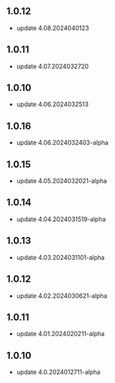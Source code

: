 ## 1.0.12
* update 4.08.2024040123

## 1.0.11
* update 4.07.2024032720

## 1.0.10
* update 4.06.2024032513

## 1.0.16
* update 4.06.2024032403-alpha

## 1.0.15
* update 4.05.2024032021-alpha

## 1.0.14
* update 4.04.2024031519-alpha

## 1.0.13
* update 4.03.2024031101-alpha

## 1.0.12
* update 4.02.2024030621-alpha

## 1.0.11
* update 4.01.2024020211-alpha

## 1.0.10
* update 4.0.2024012711-alpha
